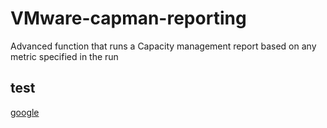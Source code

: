 # VMware-capman-reporting
Advanced function that runs a Capacity management report based on any metric specified in the run
## test
[google](www.google.com)
